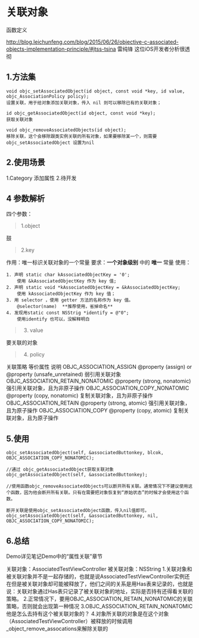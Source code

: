 # 关联对象

函数定义

http://blog.leichunfeng.com/blog/2015/06/26/objective-c-associated-objects-implementation-principle/#jtss-tsina
雷纯锋 这位iOS开发者分析很透彻

## 1.方法集

```
void objc_setAssociatedObject(id object, const void *key, id value, objc_AssociationPolicy policy);
设置关联，用于给对象添加关联对象，传入 nil 则可以移除已有的关联对象；

id objc_getAssociatedObject(id object, const void *key);
获取关联对象

void objc_removeAssociatedObjects(id object);
移除关联，这个会移除跟类实例关联的所有对象，如果要移除某一个，则需要objc_setAssociatedObject 设置为nil
```

## 2.使用场景
1.Category 添加属性
2.待开发

## 4 参数解析

四个参数：
> 1.object

鼓

> 2.key
 
作用：唯一标识关联对象的一个常量
要求：**一个对象级别** 中的 **唯一** 常量
使用：

```
1. 声明 static char kAssociatedObjectKey = '0'; 
    使用 &kAssociatedObjectKey 作为 key 值;
2. 声明 static void *kAssociatedObjectKey = &kAssociatedObjectKey; 
    使用 kAssociatedObjectKey 作为 key 值；
3. 用 selector ，使用 getter 方法的名称作为 key 值。
    @selector(name)  **推荐使用，省掉命名**
4. 发现用static const NSStrig *identify = @"0";
    使用identify 也可以，没解释明白
```
> 3. value

要关联的对象 


> 4. policy

关联策略	等价属性	说明
OBJC_ASSOCIATION_ASSIGN	@property (assign) or @property (unsafe_unretained)	弱引用关联对象
OBJC_ASSOCIATION_RETAIN_NONATOMIC	@property (strong, nonatomic)	强引用关联对象，且为非原子操作
OBJC_ASSOCIATION_COPY_NONATOMIC	@property (copy, nonatomic)	复制关联对象，且为非原子操作
OBJC_ASSOCIATION_RETAIN	@property (strong, atomic)	强引用关联对象，且为原子操作
OBJC_ASSOCIATION_COPY	@property (copy, atomic)	复制关联对象，且为原子操作

## 5.使用

```
objc_setAssociatedObject(self, &associatedButtonkey, blcok, OBJC_ASSOCIATION_COPY_NONATOMIC);
  
//通过 objc_getAssociatedObject获取关联对象
objc_getAssociatedObject(self, &associatedButtonkey);

//使用函数objc_removeAssociatedObjects可以断开所有关联。通常情况下不建议使用这个函数，因为他会断开所有关联。只有在需要把对象恢复到“原始状态”的时候才会使用这个函数。

断开关联是使用objc_setAssociatedObject函数，传入nil值即可。
objc_setAssociatedObject(self, &associatedButtonkey, nil, OBJC_ASSOCIATION_COPY_NONATOMIC);
```

## 6.总结
Demo详见笔记Demo中的“属性关联”章节

关联对象：AssociatedTestViewController
被关联对象：NSString
1.关联对象和被关联对象并不是一起存储的，也就是说AssociatedTestViewController实例还在但是被关联对象却可能被释放了，他们之间的关系是用Has表来记录的，也就是说：关联对象通过Has表只记录了被关联对象的地址，实际是否持有还得看关联的策略。
2.正常情况下，要用OBJC_ASSOCIATION_RETAIN_NONATOMIC的关联策略，否则就会出现第一种情况
3.OBJC_ASSOCIATION_RETAIN_NONATOMIC 他是怎么去持有这个被关联对象的？
4.对象所关联的对象是在这个对象（AssociatedTestViewController）被释放的时候调用_object_remove_assocations来解除关联的

